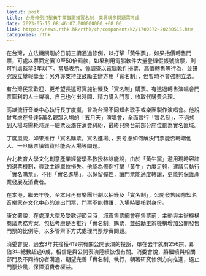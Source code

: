 ```yaml
---
layout: post
title: 台灣修例打擊黃牛黨鼓勵推實名制　業界稱多問題需考慮
date: 2023-05-15 08:46:07.000000000 +08:00
link: https://news.rthk.hk/rthk/ch/component/k2/1700572-20230515.htm
categories: rthk
---
```


在台灣，立法機關剛於日前三讀通過修例，以打擊「黃牛票」，如果抬價轉售門票，可處以票面定價10至50倍罰款，如果利用電腦軟件大量登錄假帳號搶票，則可判處監禁3年以下。當局表示，會調查以電腦軟件掃票、高價轉售等行為，並研究設立舉報獎金；另外亦支持並鼓勵主辦方用「實名制」，但暫時不會強制立法。

有台灣民眾歡迎，更希望長遠可實施抽籤及「實名制」購票。有透過轉售演唱會門票圖利的人士聲稱，自己也付出時間、精力購入門票，收取代購費合理。

高雄流行音樂中心執行長丁度嵐，曾為台灣不同知名歌手或樂團製作演唱會。他說曾考慮在多達5萬名觀眾入場的「五月天」演唱會，全面實行「實名制」，不過想到入場時需耗時逐一驗票及潛在消費糾紛，最終只將台前部分座位劃為實名區域。

丁度嵐說，如果推行「實名購票，實名進場」，要考慮如何解決門票能否轉贈他人、一旦購票填錯資料能否入場等問題。

台北教育大學文化創意產業經營學系教授林詠能說，由於「黃牛黨」濫用現時容許的退票機制，導致主辦單位損失。他認為修例打擊「黃牛」力度足夠，建議只執行「實名購票」，不用「實名進場」，以保留彈性，讓門票能適度轉讓，更能夠保護產業發展及消費者。

在本港，繼去年後，至本月再有樂團計劃以抽籤及「實名制」，公開發售國際知名音樂家在文化中心的演出門票，門票不能轉讓，入場時要核對身份。

康文署說，在處理大型及受歡迎節目時，城市售票網會在售票前，主動與主辦機構商議票務方案，包括考慮是否推行「實名制」購票，並鼓勵主辦機構增加公開發售門票的比例等，以多管齊下方式處理門票炒賣問題。

消委會說，過去3年共接獲419宗有關公開表演的投訴，單在去年就有256宗、即佔3年總數超過6成，相信是與公開表演陸續恢復有關。消委會說，將繼續與相關部門及不同持份者溝通，期望完善「實名制」執行，朝著研究修例方向推進，遏止門票炒風，保障消費者權益。
